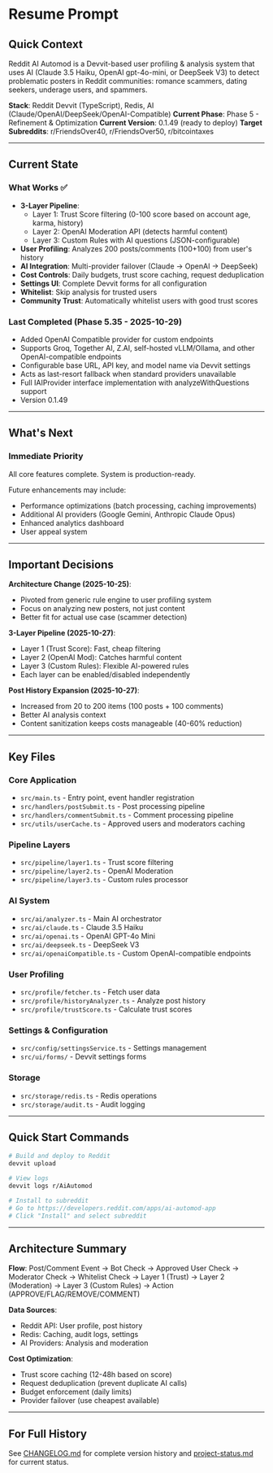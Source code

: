 # Resume Prompt

## Quick Context

Reddit AI Automod is a Devvit-based user profiling & analysis system that uses AI (Claude 3.5 Haiku, OpenAI gpt-4o-mini, or DeepSeek V3) to detect problematic posters in Reddit communities: romance scammers, dating seekers, underage users, and spammers.

**Stack**: Reddit Devvit (TypeScript), Redis, AI (Claude/OpenAI/DeepSeek/OpenAI-Compatible)
**Current Phase**: Phase 5 - Refinement & Optimization
**Current Version**: 0.1.49 (ready to deploy)
**Target Subreddits**: r/FriendsOver40, r/FriendsOver50, r/bitcointaxes

---

## Current State

### What Works ✅
- **3-Layer Pipeline**:
  - Layer 1: Trust Score filtering (0-100 score based on account age, karma, history)
  - Layer 2: OpenAI Moderation API (detects harmful content)
  - Layer 3: Custom Rules with AI questions (JSON-configurable)
- **User Profiling**: Analyzes 200 posts/comments (100+100) from user's history
- **AI Integration**: Multi-provider failover (Claude → OpenAI → DeepSeek)
- **Cost Controls**: Daily budgets, trust score caching, request deduplication
- **Settings UI**: Complete Devvit forms for all configuration
- **Whitelist**: Skip analysis for trusted users
- **Community Trust**: Automatically whitelist users with good trust scores

### Last Completed (Phase 5.35 - 2025-10-29)
- Added OpenAI Compatible provider for custom endpoints
- Supports Groq, Together AI, Z.AI, self-hosted vLLM/Ollama, and other OpenAI-compatible endpoints
- Configurable base URL, API key, and model name via Devvit settings
- Acts as last-resort fallback when standard providers unavailable
- Full IAIProvider interface implementation with analyzeWithQuestions support
- Version 0.1.49

---

## What's Next

### Immediate Priority

All core features complete. System is production-ready.

Future enhancements may include:
- Performance optimizations (batch processing, caching improvements)
- Additional AI providers (Google Gemini, Anthropic Claude Opus)
- Enhanced analytics dashboard
- User appeal system

---

## Important Decisions

**Architecture Change (2025-10-25)**:
- Pivoted from generic rule engine to user profiling system
- Focus on analyzing new posters, not just content
- Better fit for actual use case (scammer detection)

**3-Layer Pipeline (2025-10-27)**:
- Layer 1 (Trust Score): Fast, cheap filtering
- Layer 2 (OpenAI Mod): Catches harmful content
- Layer 3 (Custom Rules): Flexible AI-powered rules
- Each layer can be enabled/disabled independently

**Post History Expansion (2025-10-27)**:
- Increased from 20 to 200 items (100 posts + 100 comments)
- Better AI analysis context
- Content sanitization keeps costs manageable (40-60% reduction)

---

## Key Files

### Core Application
- `src/main.ts` - Entry point, event handler registration
- `src/handlers/postSubmit.ts` - Post processing pipeline
- `src/handlers/commentSubmit.ts` - Comment processing pipeline
- `src/utils/userCache.ts` - Approved users and moderators caching

### Pipeline Layers
- `src/pipeline/layer1.ts` - Trust score filtering
- `src/pipeline/layer2.ts` - OpenAI Moderation
- `src/pipeline/layer3.ts` - Custom rules processor

### AI System
- `src/ai/analyzer.ts` - Main AI orchestrator
- `src/ai/claude.ts` - Claude 3.5 Haiku
- `src/ai/openai.ts` - OpenAI GPT-4o Mini
- `src/ai/deepseek.ts` - DeepSeek V3
- `src/ai/openaiCompatible.ts` - Custom OpenAI-compatible endpoints

### User Profiling
- `src/profile/fetcher.ts` - Fetch user data
- `src/profile/historyAnalyzer.ts` - Analyze post history
- `src/profile/trustScore.ts` - Calculate trust scores

### Settings & Configuration
- `src/config/settingsService.ts` - Settings management
- `src/ui/forms/` - Devvit settings forms

### Storage
- `src/storage/redis.ts` - Redis operations
- `src/storage/audit.ts` - Audit logging

---

## Quick Start Commands

```bash
# Build and deploy to Reddit
devvit upload

# View logs
devvit logs r/AiAutomod

# Install to subreddit
# Go to https://developers.reddit.com/apps/ai-automod-app
# Click "Install" and select subreddit
```

---

## Architecture Summary

**Flow**: Post/Comment Event → Bot Check → Approved User Check → Moderator Check → Whitelist Check → Layer 1 (Trust) → Layer 2 (Moderation) → Layer 3 (Custom Rules) → Action (APPROVE/FLAG/REMOVE/COMMENT)

**Data Sources**:
- Reddit API: User profile, post history
- Redis: Caching, audit logs, settings
- AI Providers: Analysis and moderation

**Cost Optimization**:
- Trust score caching (12-48h based on score)
- Request deduplication (prevent duplicate AI calls)
- Budget enforcement (daily limits)
- Provider failover (use cheapest available)

---

## For Full History

See [CHANGELOG.md](/home/cdm/redditmod/CHANGELOG.md) for complete version history and [project-status.md](/home/cdm/redditmod/docs/project-status.md) for current status.

